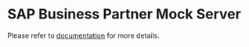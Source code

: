 # SAP Business Partner Mock Server
Please refer to [documentation](../../documentation/appendix/business-partner-mock) for more details.
